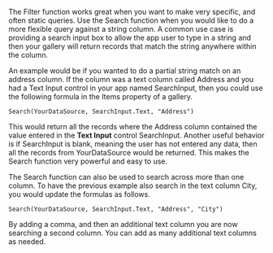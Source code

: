 The Filter function works great when you want to make very specific, and
often static queries. Use the Search function when you would like to do
a more flexible query against a string column. A common use case is
providing a search input box to allow the app user to type in a string
and then your gallery will return records that match the string anywhere
within the column.

An example would be if you wanted to do a partial string match on an
address column. If the column was a text column called Address and you
had a Text Input control in your app named SearchInput, then you could
use the following formula in the Items property of a gallery.

```
Search(YourDataSource, SearchInput.Text, "Address")
```

This would return all the records where the Address column contained the
value entered in the **Text Input** control SearchInput. Another useful
behavior is if SearchInput is blank, meaning the user has not entered
any data, then all the records from YourDataSource would be returned.
This makes the Search function very powerful and easy to use.

The Search function can also be used to search across more than one
column. To have the previous example also search in the text column
City, you would update the formulas as follows.

```
Search(YourDataSource, SearchInput.Text, "Address", "City")
```

By adding a comma, and then an additional text column you are now
searching a second column. You can add as many additional text columns
as needed.
 